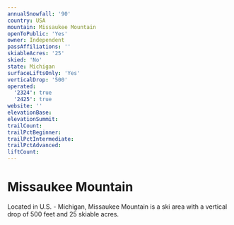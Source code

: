 ```yaml
---
annualSnowfall: '90'
country: USA
mountain: Missaukee Mountain
openToPublic: 'Yes'
owner: Independent
passAffiliations: ''
skiableAcres: '25'
skied: 'No'
state: Michigan
surfaceLiftsOnly: 'Yes'
verticalDrop: '500'
operated:
  '2324': true
  '2425': true
website: ''
elevationBase:
elevationSummit:
trailCount:
trailPctBeginner:
trailPctIntermediate:
trailPctAdvanced:
liftCount:
---
```



# Missaukee Mountain

Located in U.S. - Michigan, Missaukee Mountain is a ski area with a vertical drop of 500 feet and 25 skiable acres.
